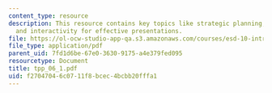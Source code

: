 ```yaml
---
content_type: resource
description: This resource contains key topics like strategic planning, fine tuning
  and interactivity for effective presentations.
file: https://ol-ocw-studio-app-qa.s3.amazonaws.com/courses/esd-10-introduction-to-technology-and-policy-fall-2006/f27047046c0711f8bcec4bcbb20fffa1_tpp_06_1.pdf
file_type: application/pdf
parent_uid: 7fd1d6be-67e0-3630-9175-a4e379fed095
resourcetype: Document
title: tpp_06_1.pdf
uid: f2704704-6c07-11f8-bcec-4bcbb20fffa1
---
```


